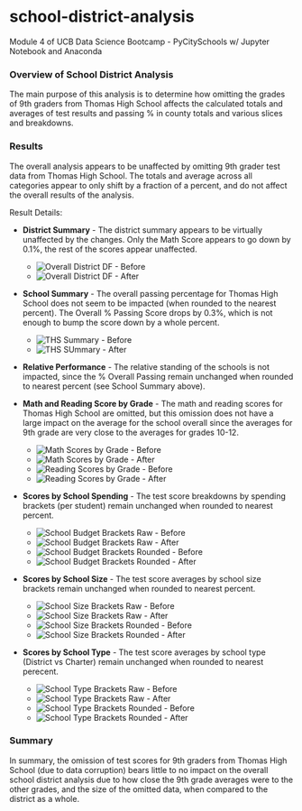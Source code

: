 # school-district-analysis
Module 4 of UCB Data Science Bootcamp - PyCitySchools w/ Jupyter Notebook and Anaconda

### Overview of School District Analysis
The main purpose of this analysis is to determine how omitting the grades of 9th graders from Thomas High School affects the calculated totals and averages of test results and passing % in county totals and various slices and breakdowns.


### Results
The overall analysis appears to be unaffected by omitting 9th grader test data from Thomas High School. The totals and average across all categories appear to only shift by a fraction of a percent, and do not affect the overall results of the analysis.

Result Details:
* **District Summary** - The district summary appears to be virtually unaffected by the changes. Only the Math Score appears to go down by 0.1%, the rest of the scores appear unaffected. 
    * ![Overall District DF - Before](https://raw.githubusercontent.com/Dreski9000/school-district-analysis/main/Resources/pycityschools_df_screenshots/school_district_summary_before.png)
    * ![Overall District DF - After](https://raw.githubusercontent.com/Dreski9000/school-district-analysis/main/Resources/pycityschools_df_screenshots/school_district_summary_after.png)

* **School Summary** - The overall passing percentage for Thomas High School does not seem to be impacted (when rounded to the nearest percent). The Overall % Passing Score drops by 0.3%, which is not enough to bump the score down by a whole percent. 
    * ![THS Summary - Before](https://raw.githubusercontent.com/Dreski9000/school-district-analysis/main/Resources/pycityschools_df_screenshots/school_summary_before.png)
    * ![THS SUmmary - After](https://raw.githubusercontent.com/Dreski9000/school-district-analysis/main/Resources/pycityschools_df_screenshots/school_summary_after.png)

* **Relative Performance** - The relative standing of the schools is not impacted, since the % Overall Passing remain unchanged when rounded to nearest percent (see School Summary above).

* **Math and Reading Score by Grade** - The math and reading scores for Thomas High School are omitted, but this omission does not have a large impact on the average for the school overall since the averages for 9th grade are very close to the averages for grades 10-12.
    * ![Math Scores by Grade - Before](https://raw.githubusercontent.com/Dreski9000/school-district-analysis/main/Resources/pycityschools_df_screenshots/school_math_scores_df_before.png)
    * ![Math Scores by Grade - After](https://raw.githubusercontent.com/Dreski9000/school-district-analysis/main/Resources/pycityschools_df_screenshots/school_math_scores_df_after.png)
    * ![Reading Scores by Grade - Before](https://raw.githubusercontent.com/Dreski9000/school-district-analysis/main/Resources/pycityschools_df_screenshots/school_reading_scores_df_before.png)
    * ![Reading Scores by Grade - After](https://raw.githubusercontent.com/Dreski9000/school-district-analysis/main/Resources/pycityschools_df_screenshots/school_reading_scores_df_after.png)

* **Scores by School Spending** - The test score breakdowns by spending brackets (per student) remain unchanged when rounded to nearest percent.
    * ![School Budget Brackets Raw - Before](https://raw.githubusercontent.com/Dreski9000/school-district-analysis/main/Resources/pycityschools_df_screenshots/school_budget_df_before_raw.png)
    * ![School Budget Brackets Raw - After](https://raw.githubusercontent.com/Dreski9000/school-district-analysis/main/Resources/pycityschools_df_screenshots/school_budget_after_raw.png)
    * ![School Budget Brackets Rounded - Before](https://raw.githubusercontent.com/Dreski9000/school-district-analysis/main/Resources/pycityschools_df_screenshots/school_budget_df_before.png)
    * ![School Budget Brackets Rounded - After](https://raw.githubusercontent.com/Dreski9000/school-district-analysis/main/Resources/pycityschools_df_screenshots/school_budget_df_after.png)

* **Scores by School Size** - The test score averages by school size brackets remain unchanged when rounded to nearest percent.
    * ![School Size Brackets Raw - Before](https://raw.githubusercontent.com/Dreski9000/school-district-analysis/main/Resources/pycityschools_df_screenshots/school_size_df_before_raw.png)
    * ![School Size Brackets Raw - After](https://raw.githubusercontent.com/Dreski9000/school-district-analysis/main/Resources/pycityschools_df_screenshots/school_size_df_after_raw.png)
    * ![School Size Brackets Rounded - Before](https://raw.githubusercontent.com/Dreski9000/school-district-analysis/main/Resources/pycityschools_df_screenshots/school_size_df_before.png)
    * ![School Size Brackets Rounded - After](https://raw.githubusercontent.com/Dreski9000/school-district-analysis/main/Resources/pycityschools_df_screenshots/school_size_df_after.png)

* **Scores by School Type** - The test score averages by school type (District vs Charter) remain unchanged when rounded to nearest perecent.
    * ![School Type Brackets Raw - Before](https://raw.githubusercontent.com/Dreski9000/school-district-analysis/main/Resources/pycityschools_df_screenshots/school_type_df_before_raw.png)
    * ![School Type Brackets Raw - After](https://raw.githubusercontent.com/Dreski9000/school-district-analysis/main/Resources/pycityschools_df_screenshots/school_type_df_after_raw.png)
    * ![School Type Brackets Rounded - Before](https://raw.githubusercontent.com/Dreski9000/school-district-analysis/main/Resources/pycityschools_df_screenshots/school_type_df_before.png)
    * ![School Type Brackets Rounded - After](https://raw.githubusercontent.com/Dreski9000/school-district-analysis/main/Resources/pycityschools_df_screenshots/school_type_df_after.png)

### Summary
In summary, the omission of test scores for 9th graders from Thomas High School (due to data corruption) bears little to no impact on the overall school district analysis due to how close the 9th grade averages were to the other grades, and the size of the omitted data, when compared to the district as a whole.